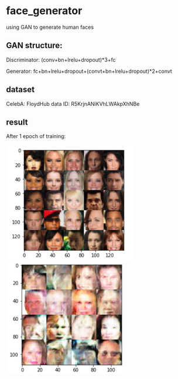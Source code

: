 # face_generator
using GAN to generate human faces

## GAN structure:
Discriminator:
(conv+bn+lrelu+dropout)*3+fc

Generator:
fc+bn+lrelu+dropout+(convt+bn+lrelu+dropout)*2+convt
## dataset
CelebA: FloydHub data ID: R5KrjnANiKVhLWAkpXhNBe
## result
After 1 epoch of training:

![](img/origin_faces.png "origin faces")
![](img/generate_face.png "generate faces")
